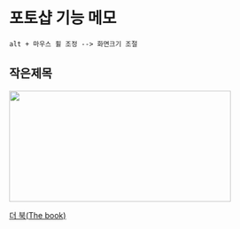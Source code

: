# 포토샵 기능 메모

```
alt + 마우스 휠 조정 --> 화면크기 조절
```

## 작은제목

<img src="https://hyejin192.github.io/img/printscreen.png"  width="400" height="200">

[더 북(The book)](https://thebook.io/)
